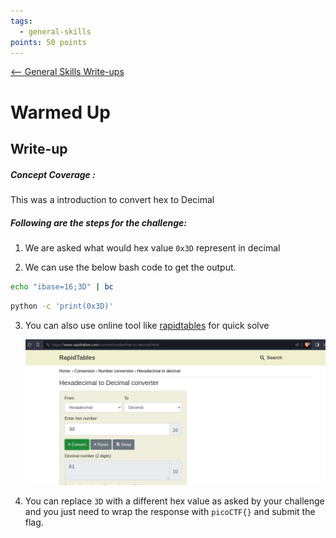 ```yaml
---
tags:
  - general-skills
points: 50 points
---
```


[<-- General Skills Write-ups](../writeup-list.md)

# Warmed Up
## Write-up

##### Concept Coverage :
This was a introduction to convert hex to Decimal

##### Following are the steps for the challenge: 
1. We are asked what would hex value `0x3D` represent in decimal
   
2. We can use the below bash code to get the output. 
   
```bash
echo "ibase=16;3D" | bc
```

```bash
python -c 'print(0x3D)'
```

3. You can also use online tool like [rapidtables](https://www.rapidtables.com/convert/number/hex-to-decimal.html) for quick solve 
    
    ![rapid-tables](./assets/rapid-tables.png)

4. You can replace `3D` with a different hex value as asked by your challenge and you just need to wrap the response with `picoCTF{}` and submit the flag.